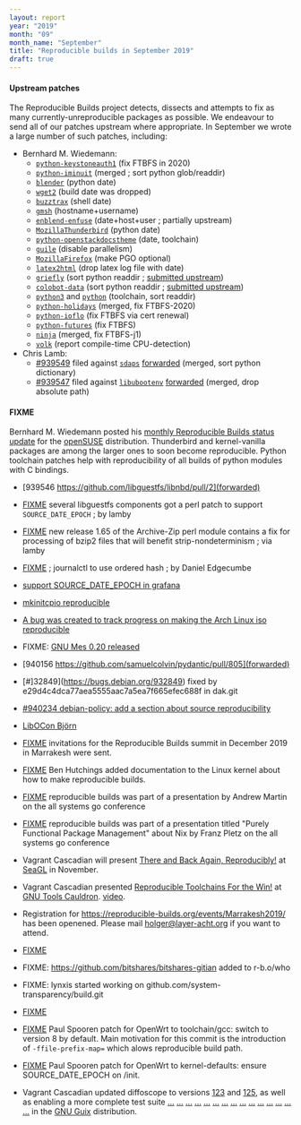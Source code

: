 ```yaml
---
layout: report
year: "2019"
month: "09"
month_name: "September"
title: "Reproducible builds in September 2019"
draft: true
---
```

#### Upstream patches

The Reproducible Builds project detects, dissects and attempts to fix as many currently-unreproducible packages as possible. We endeavour to send all of our patches upstream where appropriate. In September we wrote a large number of such patches, including:

* Bernhard M. Wiedemann:
    * [`python-keystoneauth1`](https://review.opendev.org/681103) (fix FTBFS in 2020)
    * [`python-iminuit`](https://github.com/scikit-hep/iminuit/pull/355) (merged ; sort python glob/readdir)
    * [`blender`](https://developer.blender.org/D5756) (python date)
    * [`wget2`](https://gitlab.com/gnuwget/wget2/merge_requests/450) (build date was dropped)
    * [`buzztrax`](https://github.com/Buzztrax/buzztrax/pull/88) (shell date)
    * [`gmsh`](https://build.opensuse.org/request/show/731075) (hostname+username)
    * [`enblend-enfuse`](https://build.opensuse.org/request/show/731759) (date+host+user ; partially upstream)
    * [`MozillaThunderbird`](https://build.opensuse.org/request/show/732106) (python date)
    * [`python-openstackdocstheme`](https://build.opensuse.org/request/show/732328) (date, toolchain)
    * [`guile`](https://build.opensuse.org/request/show/732638) (disable parallelism)
    * [`MozillaFirefox`](https://build.opensuse.org/request/show/733089) (make PGO optional)
    * [`latex2html`](https://build.opensuse.org/request/show/733232) (drop latex log file with date)
    * [`griefly`](https://build.opensuse.org/request/show/733637) (sort python readdir ; [submitted upstream](https://github.com/griefly/griefly/pull/508))
    * [`colobot-data`](https://build.opensuse.org/request/show/733640) (sort python readdir ; [submitted upstream](https://github.com/colobot/colobot-data/pull/41))
    * [`python3`](https://build.opensuse.org/request/show/733152) and [`python`](https://build.opensuse.org/request/show/733188) (toolchain, sort readdir)
    * [`python-holidays`](https://github.com/dr-prodigy/python-holidays/pull/235) (merged, fix FTBFS-2020)
    * [`python-ioflo`](https://github.com/ioflo/ioflo/pull/41) (fix FTBFS via cert renewal)
    * [`python-futures`](https://github.com/agronholm/pythonfutures/pull/92) (fix FTBFS)
    * [`ninja`](https://github.com/ninja-build/ninja/pull/1651) (merged, fix FTBFS-j1)
    * [`volk`](https://bugzilla.opensuse.org/show_bug.cgi?id=1152001) (report compile-time CPU-detection)
* Chris Lamb:
    * [#939549](https://bugs.debian.org/939549) filed against [`sdaps`](https://tracker.debian.org/pkg/sdaps) [forwarded](https://github.com/sdaps/sdaps/pull/182) (merged, sort python dictionary)
    * [#939547](https://bugs.debian.org/939547) filed against [`libubootenv`](https://tracker.debian.org/pkg/libubootenv) [forwarded](https://github.com/sbabic/libubootenv/pull/3) (merged, drop absolute path)

#### FIXME

Bernhard M. Wiedemann posted his [monthly Reproducible Builds status update](https://lists.opensuse.org/opensuse-factory/2019-09/msg00244.html) for the [openSUSE](https://opensuse.org/) distribution. Thunderbird and kernel-vanilla packages are among the larger ones to soon become reproducible. Python toolchain patches help with reproducibility of all builds of python modules with C bindings.

* [939546 https://github.com/libguestfs/libnbd/pull/2](forwarded)

* [FIXME](https://www.redhat.com/archives/libguestfs/2019-September/msg00037.html) several libguestfs components got a perl patch to support `SOURCE_DATE_EPOCH` ; by lamby

* [FIXME](https://github.com/redhotpenguin/perl-Archive-Zip/issues/26#issuecomment-529170764) new release 1.65 of the Archive-Zip perl module contains a fix for processing of bzip2 files that will benefit strip-nondeterminism ; via lamby

* [FIXME](https://github.com/systemd/systemd/pull/13482) ; journalctl to use ordered hash ; by Daniel Edgecumbe

* [support SOURCE_DATE_EPOCH in grafana](https://github.com/grafana/grafana/pull/18953)

* [mkinitcpio reproducible](https://github.com/archlinux/mkinitcpio/pull/1/files)

* [A bug was created to track progress on making the Arch Linux iso reproducible](https://bugs.archlinux.org/task/63683?project=6)

* FIXME: [GNU Mes 0.20 released](https://lists.reproducible-builds.org/pipermail/rb-general/2019-September/001649.html)

* [940156 https://github.com/samuelcolvin/pydantic/pull/805](forwarded)

* [#]32849](https://bugs.debian.org/932849) fixed by e29d4c4dca77aea5555aac7a5ea7f665efec688f in dak.git

* [#940234 debian-policy: add a section about source reproducibility](https://bugs.debian.org/940234)

* [LibOCon Björn](https://libocon.org/assets/Conference/Almeria/schedule-almeria.pdf)

* [FIXME](https://lists.reproducible-builds.org/pipermail/rb-general/2019-September/001651.html) invitations for the Reproducible Builds summit in December 2019 in Marrakesh were sent.

* [FIXME](https://git.kernel.org/pub/scm/linux/kernel/git/next/linux-next.git/commit/?id=fe013f8bc160d79c6e33bb66d9bb0cd24949274c) Ben Hutchings added documentation to the Linux kernel about how to make reproducible builds.

* [FIXME](https://media.ccc.de/v/ASG2019-146-rootless-reproducible-hermetic-secure-container-build-showdown#t=407) reproducible builds was part of a presentation by Andrew Martin on the all systems go conference
* [FIXME](https://media.ccc.de/v/ASG2019-155-purely-functional-package-management#t=370) reproducible builds was part of a presentation titled "Purely Functional Package Management" about Nix by Franz Pletz on the all systems go conference

* Vagrant Cascadian will present [There and Back Again, Reproducibly!](https://osem.seagl.org/conferences/seagl2019/program/proposals/671) at [SeaGL](https://seagl.org) in November.

* Vagrant Cascadian presented [Reproducible Toolchains For the Win!](https://gcc.gnu.org/wiki/cauldron2019#cauldron2019talks.Reproducible_Toolchains_For_The_Win) at [GNU Tools Cauldron](https://gcc.gnu.org/wiki/cauldron2019). [video](https://www.youtube.com/watch?v=56nRFxA7lPY).

* Registration for https://reproducible-builds.org/events/Marrakesh2019/ has been openened. Please mail holger@layer-acht.org if you want to attend.

* [FIXME](https://bugs.debian.org/940973)

* FIXME: https://github.com/bitshares/bitshares-gitian added to r-b.o/who

* FIXME: lynxis started working on github.com/system-transparency/build.git

* [FIXME](https://github.com/momalab/ICSREF)

* [FIXME](https://lists.infradead.org/pipermail/openwrt-devel/2019-September/019156.html) Paul Spooren patch for OpenWrt to toolchain/gcc: switch to version 8 by default. Main motivation for this commit is the introduction of `-ffile-prefix-map=` which alows reproducible build path.

* [FIXME](https://lists.infradead.org/pipermail/openwrt-devel/2019-September/019166.html) Paul Spooren patch for OpenWrt to kernel-defaults: ensure SOURCE_DATE_EPOCH on /init.

* Vagrant Cascadian updated diffoscope to versions
[123](https://git.savannah.gnu.org/cgit/guix.git/commit/?id=3ec8c0ca942409da6ce06c38f6d8b6ccfc2a943a)
and
[125](https://git.savannah.gnu.org/cgit/guix.git/commit/?id=3fb581ca9f18fe61e070195f4f8d1a670931b722),
as well as enabling a more complete test suite
[...](https://git.savannah.gnu.org/cgit/guix.git/commit/?id=3eb4adc2c41896c202f3d9131c36160c0a1311e6)
[...](https://git.savannah.gnu.org/cgit/guix.git/commit/?id=68620d62f5cd49d6455c351f3a68e3c41dc6ce22)
[...](https://git.savannah.gnu.org/cgit/guix.git/commit/?id=6ec872231fdf746bd6e11b97f8a6b3a23498806c)
[...](https://git.savannah.gnu.org/cgit/guix.git/commit/?id=af760990e9651be865ccd20b935863d85f605f2e)
[...](https://git.savannah.gnu.org/cgit/guix.git/commit/?id=4d83157cd806aeb864664ebb380c19f6be04648c)
[...](https://git.savannah.gnu.org/cgit/guix.git/commit/?id=f315673d9e56f4f2398098590ebdc080b63ce8b1)
[...](https://git.savannah.gnu.org/cgit/guix.git/commit/?id=3244b64f708a5b3161bfada2043718c004f199a4)
[...](https://git.savannah.gnu.org/cgit/guix.git/commit/?id=30696ea2b27747e047589527572ef39e60555047)
[...](https://git.savannah.gnu.org/cgit/guix.git/commit/?id=ba7bd6c62ddaab4d5623fb149b47579e13a9e5f5)
[...](https://git.savannah.gnu.org/cgit/guix.git/commit/?id=bc5aa386675cb39aaf034d73af406c3ddffb4cb0)
[...](https://git.savannah.gnu.org/cgit/guix.git/commit/?id=d54ca1cd4d77a945ad07dba34a69c23a3e57b3f1)
[...](https://git.savannah.gnu.org/cgit/guix.git/commit/?id=68fea604b06a6d1d461fa856a6379bb49500fb3b)
[...](https://git.savannah.gnu.org/cgit/guix.git/commit/?id=37ecf2d905e6afc555150ffe51095415a0d27b89)
[...](https://git.savannah.gnu.org/cgit/guix.git/commit/?id=3dd20da0cbdd8b273b5b76b6b8f95aed28c8d0e9)
[...](https://git.savannah.gnu.org/cgit/guix.git/commit/?id=9f74bd317f00c55ab1fa30683c1668a19bf17eab)
in the [GNU Guix](https://guix.gnu.org/) distribution.
